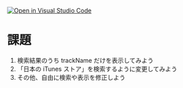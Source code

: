 [![Open in Visual Studio Code](https://classroom.github.com/assets/open-in-vscode-2e0aaae1b6195c2367325f4f02e2d04e9abb55f0b24a779b69b11b9e10269abc.svg)](https://classroom.github.com/online_ide?assignment_repo_id=16818492&assignment_repo_type=AssignmentRepo)
# 課題

1. 検索結果のうち trackName だけを表示してみよう
1. 「日本の iTunes ストア」を検索するように変更してみよう
1. その他、自由に検索や表示を修正しよう

